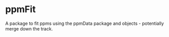 # ppmFit
A package to fit ppms using the ppmData package and objects - potentially merge down the track.

